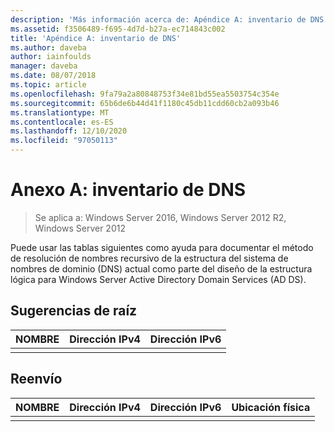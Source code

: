 ```yaml
---
description: 'Más información acerca de: Apéndice A: inventario de DNS'
ms.assetid: f3506489-f695-4d7d-b27a-ec714843c002
title: 'Apéndice A: inventario de DNS'
ms.author: daveba
author: iainfoulds
manager: daveba
ms.date: 08/07/2018
ms.topic: article
ms.openlocfilehash: 9fa79a2a80848753f34e81bd55ea5503754c354e
ms.sourcegitcommit: 65b6de6b44d41f1180c45db11cdd60cb2a093b46
ms.translationtype: MT
ms.contentlocale: es-ES
ms.lasthandoff: 12/10/2020
ms.locfileid: "97050113"
---
```

# <a name="appendix-a-dns-inventory"></a>Anexo A: inventario de DNS

>Se aplica a: Windows Server 2016, Windows Server 2012 R2, Windows Server 2012

Puede usar las tablas siguientes como ayuda para documentar el método de resolución de nombres recursivo de la estructura del sistema de nombres de dominio (DNS) actual como parte del diseño de la estructura lógica para Windows Server Active Directory Domain Services (AD DS).

## <a name="root-hints"></a>Sugerencias de raíz

|NOMBRE|Dirección IPv4|Dirección IPv6|
|--------|----------------|----------------|
||||

## <a name="forwarding"></a>Reenvío

|NOMBRE|Dirección IPv4|Dirección IPv6|Ubicación física|
|--------|----------------|----------------|---------------------|
|||||
